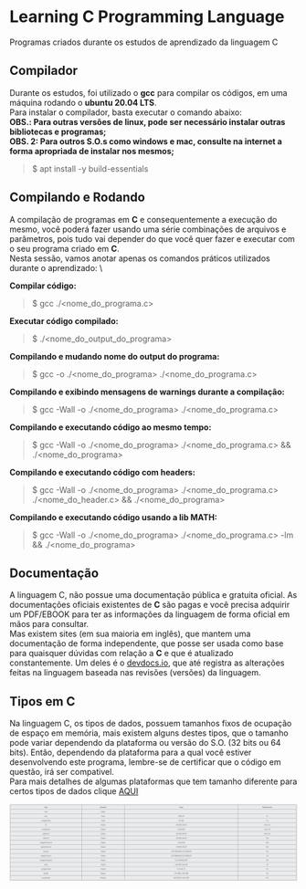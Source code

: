 # Learning C Programming Language

Programas criados durante os estudos de aprendizado da linguagem C

## Compilador

Durante os estudos, foi utilizado o **gcc** para compilar os códigos, em uma máquina rodando o **ubuntu 20.04 LTS**. \
Para instalar o compilador, basta executar o comando abaixo: \
**OBS.: Para outras versões de linux, pode ser necessário instalar outras bibliotecas e programas;** \
**OBS. 2: Para outros S.O.s como windows e mac, consulte na internet a forma apropriada de instalar nos mesmos;**

> $ apt install -y build-essentials

## Compilando e Rodando

A compilação de programas em **C** e consequentemente a execução do mesmo, você poderá fazer usando uma série combinações de arquivos e parâmetros, pois tudo vai depender
do que você quer fazer e executar com o seu programa criado em **C**. \
Nesta sessão, vamos anotar apenas os comandos práticos utilizados durante o aprendizado: \

**Compilar código:**
> $ gcc ./<nome_do_programa.c>

**Executar código compilado:**
> $ ./<nome_do_output_do_programa>

**Compilando e mudando nome do output do programa:**
> $ gcc -o ./<nome_do_programa> ./<nome_do_programa.c>

**Compilando e exibindo mensagens de warnings durante a compilação:**
> $ gcc -Wall -o ./<nome_do_programa> ./<nome_do_programa.c>

**Compilando e executando código ao mesmo tempo:**
> $ gcc -Wall -o ./<nome_do_programa> ./<nome_do_programa.c> && ./<nome_do_programa>

**Compilando e executando código com headers:**
> $ gcc -Wall -o ./<nome_do_programa> ./<nome_do_programa.c> ./<nome_do_header.c> && ./<nome_do_programa>

**Compilando e executando código usando a lib MATH:**
> $ gcc -Wall -o ./<nome_do_programa> ./<nome_do_programa.c> -lm && ./<nome_do_programa>

## Documentação

A linguagem C, não possue uma documentação pública e gratuita oficial. As documentações oficiais existentes de **C** são pagas e você precisa adquirir um PDF/EBOOK para ter as informações da linguagem de forma oficial em mãos para consultar. \
Mas existem sites (em sua maioria em inglês), que mantem uma documentação de forma independente, que posse ser usada como base para quaisquer dúvidas com relação a **C** e que é atualizado constantemente. Um deles é o [devdocs.io](https://devdocs.io/c/), que até registra as alterações feitas na linguagem baseada nas revisões (versões) da linguagem.

## Tipos em C

Na linguagem C, os tipos de dados, possuem tamanhos fixos de ocupação de espaço em memória, mais existem alguns destes tipos, que o tamanho pode variar dependendo da plataforma ou versão do S.O. (32 bits ou 64 bits). Então, dependendo da plataforma para a qual você estiver desenvolvendo este programa, lembre-se de certificar que o código em questão, irá ser compativel. \
Para mais detalhes de algumas plataformas que tem tamanho diferente para certos tipos de dados clique [AQUI](https://cleitonbueno.com/programacao-c-tipos-de-dados/)

![Tipos de Dados em C](./tipos_em_c.png)